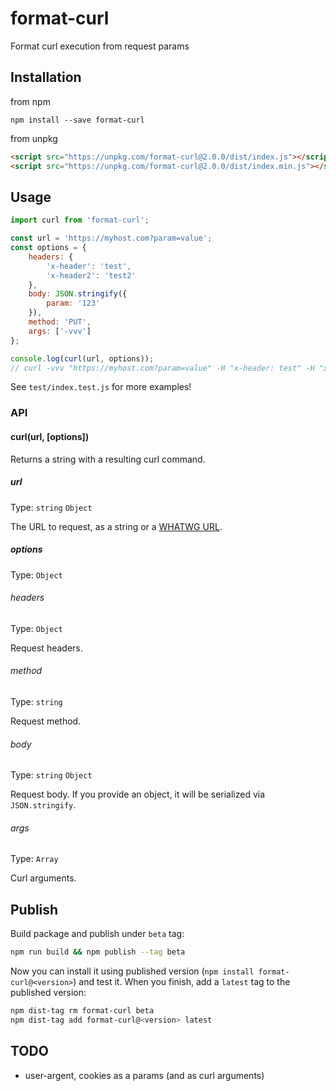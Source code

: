 # format-curl

Format curl execution from request params

## Installation

from npm

```shell
npm install --save format-curl
```

from unpkg

```html
<script src="https://unpkg.com/format-curl@2.0.0/dist/index.js"></script>
<script src="https://unpkg.com/format-curl@2.0.0/dist/index.min.js"></script>
```

## Usage

```js
import curl from 'format-curl';

const url = 'https://myhost.com?param=value';
const options = {
    headers: {
        'x-header': 'test',
        'x-header2': 'test2'
    },
    body: JSON.stringify({
        param: '123'
    }),
    method: 'PUT',
    args: ['-vvv']
};

console.log(curl(url, options));
// curl -vvv "https://myhost.com?param=value" -H "x-header: test" -H "x-header2: test2" --data '{"param":"123"}' -X PUT
```

See `test/index.test.js` for more examples!

### API

#### curl(url, [options])

Returns a string with a resulting curl command.

##### url
Type: `string` `Object`

The URL to request, as a string or a [WHATWG URL](https://nodejs.org/api/url.html#url_class_url).

##### options
Type: `Object`

###### headers
Type: `Object`

Request headers.

###### method
Type: `string`

Request method.

###### body
Type: `string` `Object`

Request body. If you provide an object, it will be serialized via `JSON.stringify`.

###### args
Type: `Array`

Curl arguments.

## Publish

Build package and publish under `beta` tag:

```bash
npm run build && npm publish --tag beta
```

Now you can install it using published version (`npm install format-curl@<version>`) and test it. When you finish, add a `latest` tag to the published version:

```bash
npm dist-tag rm format-curl beta
npm dist-tag add format-curl@<version> latest
```

## TODO
* user-argent, cookies as a params (and as curl arguments)
